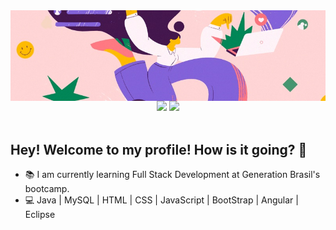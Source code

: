 
<img align="center" src="https://github.com/Andressaffs/Andressaffs/raw/main/image.jpg" />

<div align="center"> 
<img src="https://img.shields.io/badge/How to reach me-FE63AA?style=flat-square"/>
<a href="https://www.linkedin.com/in/andressaffs/" target="_blank"> <img src="https://img.shields.io/badge/Andressa Ferreira-0077B5?style=flat-square" /> </a>
</div>
<br>


## **Hey! Welcome to my profile! How is it going? 👋**

- :books: I am currently learning Full Stack Development at Generation Brasil's bootcamp.
- :computer: Java | MySQL | HTML | CSS | JavaScript | BootStrap | Angular | Eclipse 
